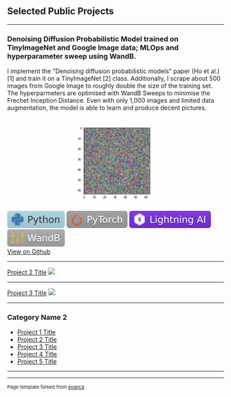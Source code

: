 ## Selected Public Projects

---

### Denoising Diffusion Probabilistic Model trained on TinyImageNet and Google Image data; MLOps and hyperparameter sweep using WandB.  
I implement the "Denoising diffusion probabilistic models" paper (Ho et al.) [1] and train it on a TinyImageNet [2] class. Additionally, I scrape about 500 images from Google Image to roughly double the size of the training set. The hyperparmeters are optimised with WandB Sweeps to minimise the Frechet Inception Distance. Even with only 1,000 images and limited data augmentation, the model is able to learn and produce decent pictures.

<p align="center">
  <img src="images/diffusion.gif?raw=true"/>  
</p>  


<img src="images/-Python-lightblue.svg"/> <img src="images/-PyTorch-lightgrey.svg"/> <img src="images/-Lightning AI-792EE5.svg"/> <img src="images/-WandB-darkgrey.svg"/>  
[View on Github](https://github.com/LucFrachon/ddpm_tinyimagenet)  

---
[Project 2 Title](/pdf/sample_presentation.pdf)
<img src="images/dummy_thumbnail.jpg?raw=true"/>

---
[Project 3 Title](http://example.com/)
<img src="images/dummy_thumbnail.jpg?raw=true"/>

---

### Category Name 2

- [Project 1 Title](http://example.com/)
- [Project 2 Title](http://example.com/)
- [Project 3 Title](http://example.com/)
- [Project 4 Title](http://example.com/)
- [Project 5 Title](http://example.com/)

---




---
<p style="font-size:11px">Page template forked from <a href="https://github.com/evanca/quick-portfolio">evanca</a></p>
<!-- Remove above link if you don't want to attibute -->
